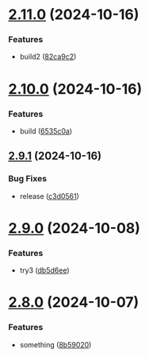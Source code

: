 # [2.11.0](https://github.com/elobytesoftware/SemVerAuto/compare/v2.10.0...v2.11.0) (2024-10-16)


### Features

* build2 ([82ca9c2](https://github.com/elobytesoftware/SemVerAuto/commit/82ca9c2bc991c1803cc65a657c334683b8584e13))



# [2.10.0](https://github.com/elobytesoftware/SemVerAuto/compare/v2.9.1...v2.10.0) (2024-10-16)


### Features

* build ([6535c0a](https://github.com/elobytesoftware/SemVerAuto/commit/6535c0a6115442f8d68a233c695b43d54897fdbb))



## [2.9.1](https://github.com/elobytesoftware/SemVerAuto/compare/v2.9.0...v2.9.1) (2024-10-16)


### Bug Fixes

* release ([c3d0561](https://github.com/elobytesoftware/SemVerAuto/commit/c3d0561f23b4a36b5ad2df0dd61a0479a0eedb2e))



# [2.9.0](https://github.com/elobytesoftware/SemVerAuto/compare/v2.8.0...v2.9.0) (2024-10-08)


### Features

* try3 ([db5d6ee](https://github.com/elobytesoftware/SemVerAuto/commit/db5d6ee013bc9fa6d0b968f8aa3faab5a98461c0))



# [2.8.0](https://github.com/elobytesoftware/SemVerAuto/compare/v2.7.0...v2.8.0) (2024-10-07)


### Features

* something ([8b59020](https://github.com/elobytesoftware/SemVerAuto/commit/8b5902005e0e8cfcf8ad6b1b648dff51911d926a))



